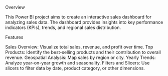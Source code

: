 Overview

This Power BI project aims to create an interactive sales dashboard for analyzing sales data. The dashboard provides insights into key performance indicators (KPIs), trends, and regional sales distribution.

Features

Sales Overview: Visualize total sales, revenue, and profit over time.
Top Products: Identify the best-selling products and their contribution to overall revenue.
Geospatial Analysis: Map sales by region or city.
Yearly Trends: Analyze year-on-year growth and seasonality.
Filters and Slicers: Use slicers to filter data by date, product category, or other dimensions.
